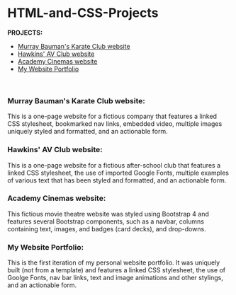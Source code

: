# HTML-and-CSS-Projects

<strong>PROJECTS:</strong>
<ul>
  <li><a href="https://github.com/cait-harding/HTML-and-CSS-Projects/blob/main/Website%20Project/Index.html">Murray Bauman's Karate Club website</a>
  </li>
  <li><a href="https://github.com/cait-harding/HTML-and-CSS-Projects/blob/main/One-Page%20Website/One_Page_Website.html">Hawkins' AV Club website</a></li>
  <li><a href="https://github.com/cait-harding/HTML-and-CSS-Projects/blob/main/Boostrap4_Project/Bootstrap_Project.html">Academy Cinemas website</a></li>
  <li><a href="https://cait-harding.github.io/website_portfolio.html">My Website Portfolio</a></li>
</ul>
<br>
<h3><strong>Murray Bauman's Karate Club website:</strong></h3>
  <p>This is a one-page website for a fictious company that features a linked CSS stylesheet, bookmarked nav links, embedded video, multiple images uniquely styled and formatted, and an actionable form.</p>

<h3><strong>Hawkins' AV Club website:</strong></h3>
  <p>This is a one-page website for a fictious after-school club that features a linked CSS stylesheet, the use of imported Google Fonts, multiple examples of various text that has been styled and formatted, and an actionable form.</p>

<h3><strong>Academy Cinemas website:</strong></h3>
  <p>This fictious movie theatre website was styled using Bootstrap 4 and features several Bootstrap components, such as a navbar, columns containing text, images, and badges (card decks), and drop-downs.</p>

<h3><strong>My Website Portfolio:</strong></h3>
  <p>This is the first iteration of my personal website portfolio. It was uniquely built (not from a template) and features a linked CSS stylesheet, the use of Goolge Fonts, nav bar links, text and image animations and other stylings, and an actionable form.
